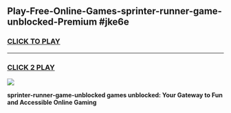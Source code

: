
## Play-Free-Online-Games-sprinter-runner-game-unblocked-Premium #jke6e
<h3>
<a href="https://premium.freeplayer.one?title=sprinter-runner-game-unblocked&ref=8M">CLICK TO PLAY</a></h3>
<hr>

<h3>
<a href="https://premium.freeplayer.one?title=sprinter-runner-game-unblocked&ref=8M">CLICK 2 PLAY</a>
  
</h3>

<a href="https://premium.freeplayer.one?title=sprinter-runner-game-unblocked&ref=8M"><img src="https://clearcache.store/games.png"></a>


**sprinter-runner-game-unblocked games unblocked: Your Gateway to Fun and Accessible Online Gaming**
